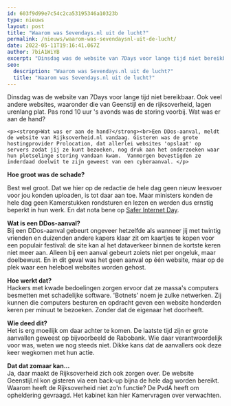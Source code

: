 ```yaml
---
id: 603f9d99e7c54c2ca53195346a10323b
type: nieuws
layout: post
title: "Waarom was Sevendays.nl uit de lucht?"
permalink: /nieuws/waarom-was-sevendaysnl-uit-de-lucht/
date: 2022-05-11T19:16:41.067Z
author: 7biA1WiYB
excerpt: "Dinsdag was de website van 7Days voor lange tijd niet bereikbaar. Ook veel andere websites, waaronder die van Geenstijl en de rijksoverheid, lagen urenlang plat. Pas rond 10 uur 's avonds was de storing voorbij. Wat was er aan de hand?  "
seo:
  description: "Waarom was Sevendays.nl uit de lucht?"
  title: "Waarom was Sevendays.nl uit de lucht?"
---
```

Dinsdag was de website van 7Days voor lange tijd niet bereikbaar. Ook veel andere websites, waaronder die van Geenstijl en de rijksoverheid, lagen urenlang plat. Pas rond 10 uur 's avonds was de storing voorbij. Wat was er aan de hand?  

    <p><strong>Wat was er aan de hand?</strong><br>Een DDos-aanval, meldt de website van Rijksoverheid.nl vandaag. Gisteren was de grote hostingprovider Prolocation, dat allerlei websites 'opslaat' op servers zodat jij ze kunt bezoeken, nog druk aan het onderzoeken waar hun plotselinge storing vandaan kwam.  Vanmorgen bevestigden ze inderdaad doelwit te zijn geweest van een cyberaanval. </p>
<p><strong>Hoe groot was de schade?</strong></p>
<p>Best wel groot. Dat we hier op de redactie de hele dag geen nieuw leesvoer voor jou konden uploaden, is tot daar aan toe. Maar ministers konden de hele dag geen Kamerstukken rondsturen en lezen en werden dus ernstig beperkt in hun werk. En dat nota bene op <a href="https://www.saferinternetday.nl/">Safer Internet Day</a>. </p>
<p><strong>Wat is een DDos-aanval?</strong><br>Bij een DDos-aanval gebeurt ongeveer hetzelfde als wanneer jij met twintig vrienden en duizenden andere kapers klaar zit om kaartjes te kopen voor een populair festival: de site kan al het dataverkeer binnen de kortste keren niet meer aan. Alleen bij een aanval gebeurt zoiets niet per ongeluk, maar doelbewust. En in dit geval was het geen aanval op één website, maar op de plek waar een heleboel websites worden gehost.</p>
<p><strong>Hoe werkt dat?</strong><br>Hackers met kwade bedoelingen zorgen ervoor dat ze massa's computers besmetten met schadelijke software. 'Botnets' noem je zulke netwerken. Zij kunnen die computers besturen en opdracht geven een website honderden keren per minuut te bezoeken. Zonder dat de eigenaar het doorheeft. </p>
<p><strong>Wie deed dit?</strong><br>Het is erg moeilijk om daar achter te komen. De laatste tijd zijn er grote aanvallen geweest op bijvoorbeeld de Rabobank. Wie daar verantwoordelijk voor was, weten we nog steeds niet. Dikke kans dat de aanvallers ook deze keer wegkomen met hun actie. </p>
<p><strong>Dat dat zomaar kan...</strong><br>Ja, daar maakt de Rijksoverheid zich ook zorgen over. De website Geenstijl.nl kon gisteren via een back-up bijna de hele dag worden bereikt. Waarom heeft de Rijksoverheid niet zo'n functie? De PvdA heeft om opheldering gevraagd. Het kabinet kan hier Kamervragen over verwachten. </p>  
